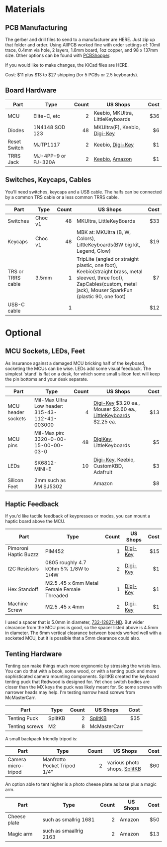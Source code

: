 # Materials

## PCB Manufacturing
The gerber and drill files to send to a manufacturer are HERE. Just zip up that folder and order.
Using AllPCB worked fine with order settings of: 10mil trace, 0.4mm via hole, 2 layers, 1.6mm board, 1oz copper, and 98 x 137mm size. Other options can be found with [PCBShopper](https://pcbshopper.com/).

If you would like to make changes, the KiCad files are HERE.

Cost: $11 plus $13 to $27 shipping (for 5 PCBs or 2.5 keyboards).



## Board Hardware

| Part  | Type  | Count | US Shops  | Cost  |
| ---   | ----  | ----:   | --- | ---: |
| MCU    | Elite-C, etc | 2 |  Keebio, MKUltra, LittleKeyboards   | $36  |
| Diodes | 1N4148 SOD 123 | 48  |  MKUltra(F), Keebio, [Digi-Key](https://www.digikey.com/en/products/detail/comchip-technology/1N4148W-HF/12326093)  | $6 |
| Reset Switch  | MJTP1117 | 2 | Keebio, [Digi-Key](https://www.digikey.com/en/products/detail/apem-inc/MJTP1117/1795496) | $1 |
| TRRS Jack | MJ-4PP-9 or PJ-320A | 2 | [Keebio](https://keeb.io/products/trrs-jack-3-5mm), [Amazon](https://www.amazon.com/uxcell-Connector-Female-Socket-PJ-320A/dp/B07KY8NMD5) | $1 |

## Switches, Keycaps, Cables

You'll need switches, keycaps and a USB cable. The halfs can be connected by a common TRS cable or a less common TRRS cable.

| Part  | Type  | Count | US Shops  | Cost  |
| ---   | ----  | ----:   | --- | ---: |
| Switches | Choc v1 | 48 |  MKUltra, LittleKeyBoards  | $33 |
| Keycaps | Choc v1 | 48 |  MBK at: MKUltra (B, W, Colors), LittleKeyboards(BW big kit, Legend, Glow)  | $19 |
| TRS or TRRS cable | 3.5mm  | 1 | TripLite (angled or straight plastic, one foot), Keebio(straight brass, metal sleeved, three foot), ZapCables(custom, metal jack), Mouser SparkFun (plastic 90, one foot)| $7 |
| USB-C cable |    | 1 |   |  $12 |   

# Optional

## MCU Sockets, LEDs, Feet

As insurance against a damaged MCU bricking half of the keyboard, socketing the MCUs can be wise. LEDs add some visual feedback. The simplest 'stand' is flat on a desk, for which some small silicon feet will keep the pin bottoms and your desk separate.

| Part  | Type  | Count | US Shops | Cost  |
| ---   | ----  | ----:   | --- | ---: |
| MCU header sockets | Mil-Max Ultra Low header: 315-43-112-41-003000 | 4 | [Digi-Key](https://www.digikey.com/en/products/detail/mill-max-manufacturing-corp/315-43-112-41-003000/4455232) $3.20 ea., Mouser $2.60 ea., [LittleKeyboards](https://www.littlekeyboards.com/products/mill-max-ultra-low-profile-sockets) $2.25 ea. | $13 |
| MCU pins | Mil-Max pin: 3320-0-00-15-00-00-03-0 | 48 | [DigiKey](https://www.digikey.com/en/products/detail/mill-max-manufacturing-corp/3320-0-00-15-00-00-03-0/4147392), LittleKeyboards   |  $5 |
| LEDs   | SK6812-MINI-E | 10 | [Digi-Key](https://www.digikey.com/en/products/detail/adafruit-industries-llc/4960/14302512), Keebio, CustomKBD, Adafruit | $3 |
| Silicon Feet | 2mm such as 3M SJ5302   | | Amazon | $8 |


## Haptic Feedback

If you'd like tactile feedback of keypresses or modes, you can mount a haptic board above the MCU.

| Part  | Type  | Count | US Shops  | Cost  |
| ---   | ----  | ----:   | --- | ---: |
| Pimoroni Haptic Buzzz | PIM452 | 1 | [Digi-Key](https://www.digikey.com/catalog/en/partgroup/drv2605l-linear-actuator-haptic-breakout-board/90539) | $15 |
| I2C Resistors | 0805 roughly 4.7 kOhm 5% 1/8W to 1/4W | 2 | [Digi-Key](https://www.digikey.com/en/products/detail/RC0805JR-074K7L/311-4.7KARCT-ND/731274) | $1 |
| Hex Standoff | M2.5 .45 x 6mm Metal Female Female Threaded | 1 | [Digi-Key](https://www.digikey.com/en/products/detail/keystone-electronics/24381/1532919) | $1 |
| Machine Screw | M2.5 .45 x 4mm | 2 | [Digi-Key](https://www.digikey.com/en/products/detail/29300/36-29300-ND/2746317) | $1 |

I used a spacer that is 5.0mm in diameter, [732-12827-ND](https://www.digikey.com/en/products/detail/970060154/732-12827-ND/9488531). But wider clearance from the MCU pins is good, so the spacer listed above is 4.5mm in diameter. The 6mm vertical clearance between boards worked well with a socketed MCU, but it is possible that a 5mm clearance could also.


## Tenting Hardware

Tenting can make things much more ergonomic by stressing the wrists less. You can do that with a book, some wood, or with a tenting puck and more sophisticated camera mounting components. SplitKB created the keyboard tenting puck that Redwood is designed for. Yet choc switch bodies are closer than the MX keys the puck was likely meant for. So some screws with narrower heads may help. I'm testing narrow head screws from McMasterCarr.

| Part  | Type  | Count | US Shops  | Cost  |
| ---   | ----  | ----:   | --- | ---: |
| Tenting Puck | SplitKB | 2 | [SplitKB](https://splitkb.com/collections/keyboard-parts/products/tenting-puck) | $35 |
| Tenting screws  | M2 | 8 | McMasterCarr | |

A small backpack friendly tripod is:

| Part  | Type  | Count | US Shops  | Cost  |
| ---   | ----  | ----:   | --- | ---: |
| Camera micro-tripod  | Manfrotto Pocket Tripod 1/4"  | 2 | various photo shops, [SplitKB](https://splitkb.com/products/manfrotto-pocket-tripod) |$60 |


An option able to tent higher is a photo cheese plate as base plus a magic arm.

| Part  | Type  | Count | US Shops  | Cost  |
| ---   | ----  | ----:   | --- | ---: |
| Cheese plate | such as smallrig 1681 | 2 | Amazon | $50 |
| Magic arm | such as smaallrig 2163 | 2 | Amazon | $13 |
